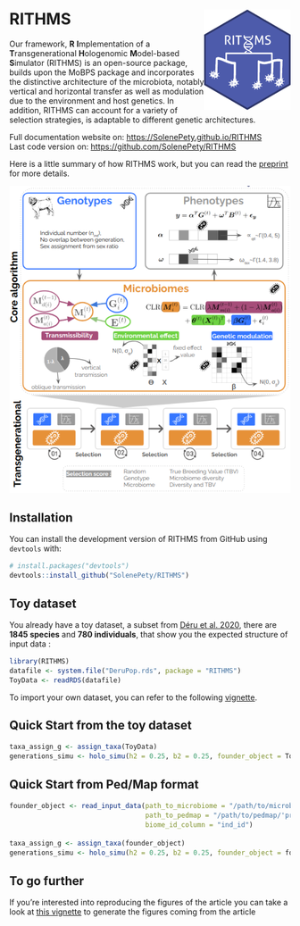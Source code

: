 
<!-- README.md is generated from README.Rmd. Please edit that file -->

# RITHMS <img src="man/figures/hex_rithms.png" align="right" width="155" height="180"/>

<!-- badges: start -->

Our framework, **R** **I**mplementation of a **T**ransgenerational
**H**ologenomic **M**odel-based **S**imulator (RITHMS) is an open-source
package, builds upon the MoBPS package and incorporates the distinctive
architecture of the microbiota, notably vertical and horizontal transfer
as well as modulation due to the environment and host genetics. In
addition, RITHMS can account for a variety of selection strategies, is
adaptable to different genetic architectures. <!-- badges: end -->

Full documentation website on: <https://SolenePety.github.io/RITHMS>  
Last code version on: <https://github.com/SolenePety/RITHMS>

Here is a little summary of how RITHMS work, but you can read the
[preprint](https://arxiv.org/abs/2502.07366) for more details.

![](man/figures/core_algorithm.png)

## Installation

You can install the development version of RITHMS from GitHub using
`devtools` with:

``` r
# install.packages("devtools")
devtools::install_github("SolenePety/RITHMS")
```

## Toy dataset

You already have a toy dataset, a subset from [Déru et
al. 2020](https://pmc.ncbi.nlm.nih.gov/articles/PMC7538339/), there are
**1845 species** and **780 individuals**, that show you the expected
structure of input data :

``` r
library(RITHMS)
datafile <- system.file("DeruPop.rds", package = "RITHMS")
ToyData <- readRDS(datafile)
```

To import your own dataset, you can refer to the following
[vignette](https://solenepety.github.io/RITHMS/articles/import-data.html).

## Quick Start from the toy dataset

``` r
taxa_assign_g <- assign_taxa(ToyData)
generations_simu <- holo_simu(h2 = 0.25, b2 = 0.25, founder_object = ToyData, n_clust = taxa_assign_g)
```

## Quick Start from Ped/Map format

``` r
founder_object <- read_input_data(path_to_microbiome = "/path/to/microbiome/'prefix'",
                                  path_to_pedmap = "/path/to/pedmap/'prefix'",
                                  biome_id_column = "ind_id")

taxa_assign_g <- assign_taxa(founder_object)
generations_simu <- holo_simu(h2 = 0.25, b2 = 0.25, founder_object = founder_object, n_clust = taxa_assign_g)
```

## To go further

If you’re interested into reproducing the figures of the article you can
take a look at [this
vignette](https://solenepety.github.io/RITHMS/articles/generate-figures.html#fine-selection-of-h2_d-b2-and-selection-schemes)
to generate the figures coming from the article
